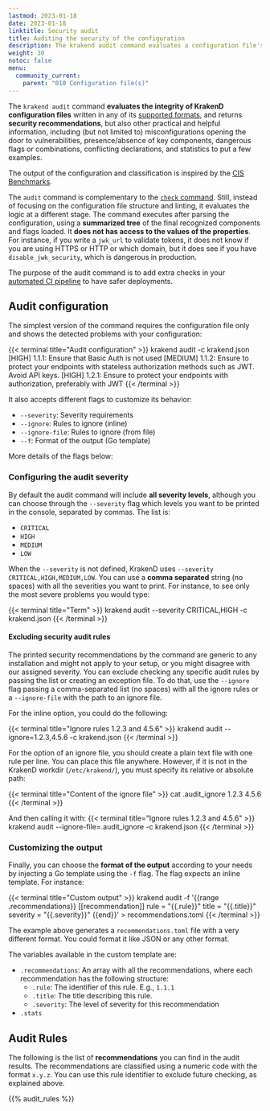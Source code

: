 ```yaml
---
lastmod: 2023-01-18
date: 2023-01-18
linktitle: Security audit
title: Auditing the security of the configuration
description: The krakend audit command evaluates a configuration file's integrity and prints security recommendations and statistical information.
weight: 30
notoc: false
menu:
  community_current:
    parent: "010 Configuration file(s)"
---
```


The `krakend audit` command **evaluates the integrity of KrakenD configuration files** written in any of its [supported formats](/docs/configuration/supported-formats/), and returns **security recommendations**, but also other practical and helpful information, including (but not limited to) misconfigurations opening the door to vulnerabilities, presence/absence of key components, dangerous flags or combinations, conflicting declarations, and statistics to put a few examples.

The output of the configuration and classification is inspired by the [CIS Benchmarks](https://www.cisecurity.org/communities/benchmarks).

The `audit` command is complementary to the [`check` command](/docs/configuration/check/). Still, instead of focusing on the configuration file structure and linting, it evaluates the logic at a different stage. The command executes after parsing the configuration, using a **summarized tree** of the final recognized components and flags loaded. It **does not has access to the values of the properties**. For instance, if you write a `jwk_url` to validate tokens, it does not know if you are using HTTPS or HTTP or which domain, but it does see if you have `disable_jwk_security`, which is dangerous in production.

The purpose of the audit command is to add extra checks in your [automated CI pipeline](/docs/deploying/ci-cd/) to have safer deployments.

## Audit configuration
The simplest version of the command requires the configuration file only and shows the detected problems with your configuration:

{{< terminal title="Audit configuration" >}}
krakend audit -c krakend.json
[HIGH] 1.1.1: Ensure that Basic Auth is not used
[MEDIUM] 1.1.2: Ensure to protect your endpoints with stateless authorization methods such as JWT. Avoid API keys.
[HIGH] 1.2.1: Ensure to protect your endpoints with authorization, preferably with JWT
{{< /terminal >}}

It also accepts different flags to customize its behavior:

- `--severity`: Severity requirements
- `--ignore`: Rules to ignore (inline)
- `--ignore-file`: Rules to ignore (from file)
- `--f`: Format of the output (Go template)

More details of the flags below:

### Configuring the audit severity
By default the audit command will include **all severity levels**, although you can choose through the `--severity` flag which levels you want to be printed in the console, separated by commas. The list is:

- `CRITICAL`
- `HIGH`
- `MEDIUM`
- `LOW`

When the `--severity` is not defined, KrakenD uses `--severity CRITICAL,HIGH,MEDIUM,LOW`. You can use a **comma separated** string (no spaces) with all the severities you want to print. For instance, to see only the most severe problems you would type:

{{< terminal title="Term" >}}
krakend audit --severity CRITICAL,HIGH -c krakend.json
{{< /terminal >}}

#### Excluding security audit rules
The printed security recommendations by the command are generic to any installation and might not apply to your setup, or you might disagree with our assigned severity. You can exclude checking any specific audit rules by passing the list or creating an exception file. To do that, use the `--ignore` flag passing a comma-separated list (no spaces) with all the ignore rules or a `--ignore-file` with the path to an ignore file.

For the inline option, you could do the following:

{{< terminal title="Ignore rules 1.2.3 and 4.5.6" >}}
krakend audit --ignore=1.2.3,4.5.6 -c krakend.json
{{< /terminal >}}

For the option of an ignore file, you should create a plain text file with one rule per line. You can place this file anywhere. However, if it is not in the KrakenD workdir (`/etc/krakend/`), you must specify its relative or absolute path:

{{< terminal title="Content of the ignore file" >}}
cat .audit_ignore
1.2.3
4.5.6
{{< /terminal >}}

And then calling it with:
{{< terminal title="Ignore rules 1.2.3 and 4.5.6" >}}
krakend audit --ignore-file=.audit_ignore -c krakend.json
{{< /terminal >}}

### Customizing the output
Finally, you can choose the **format of the output** according to your needs by injecting a Go template using the `-f` flag. The flag expects an inline template. For instance:

{{< terminal title="Custom output" >}}
krakend audit -f '{{range .recommendations}}
[[recommendation]]
  rule = "{{.rule}}"
  title = "{{.title}}"
  severity = "{{.severity}}"
{{end}}' > recommendations.toml
{{< /terminal >}}

The example above generates a `recommendations.toml` file with a very different format. You could format it like JSON or any other format.

The variables available in the custom template are:

- `.recommendations`: An array with all the recommendations, where each recommendation has the following structure:
    - `.rule`: The identifier of this rule. E.g., `1.1.1`
    - `.title`: The title describing this rule.
    - `.severity`: The level of severity for this recommendation
- `.stats`

## Audit Rules
The following is the list of **recommendations** you can find in the audit results. The recommendations are classified using a numeric code with the format `x.y.z`. You can use this rule identifier to exclude future checking, as explained above.

{{% audit_rules %}}